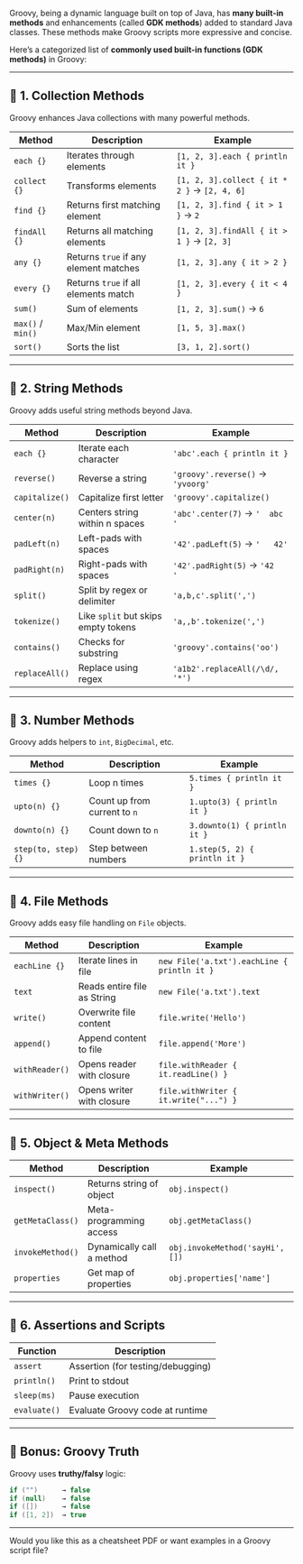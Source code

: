 Groovy, being a dynamic language built on top of Java, has **many built-in methods** and enhancements (called **GDK methods**) added to standard Java classes. These methods make Groovy scripts more expressive and concise.

Here’s a categorized list of **commonly used built-in functions (GDK methods)** in Groovy:

---

## 🔢 1. **Collection Methods**

Groovy enhances Java collections with many powerful methods.

| Method            | Description                           | Example                                      |
| ----------------- | ------------------------------------- | -------------------------------------------- |
| `each {}`         | Iterates through elements             | `[1, 2, 3].each { println it }`              |
| `collect {}`      | Transforms elements                   | `[1, 2, 3].collect { it * 2 }` → `[2, 4, 6]` |
| `find {}`         | Returns first matching element        | `[1, 2, 3].find { it > 1 }` → `2`            |
| `findAll {}`      | Returns all matching elements         | `[1, 2, 3].findAll { it > 1 }` → `[2, 3]`    |
| `any {}`          | Returns `true` if any element matches | `[1, 2, 3].any { it > 2 }`                   |
| `every {}`        | Returns `true` if all elements match  | `[1, 2, 3].every { it < 4 }`                 |
| `sum()`           | Sum of elements                       | `[1, 2, 3].sum()` → `6`                      |
| `max()` / `min()` | Max/Min element                       | `[1, 5, 3].max()`                            |
| `sort()`          | Sorts the list                        | `[3, 1, 2].sort()`                           |

---

## 🧵 2. **String Methods**

Groovy adds useful string methods beyond Java.

| Method         | Description                         | Example                           |
| -------------- | ----------------------------------- | --------------------------------- |
| `each {}`      | Iterate each character              | `'abc'.each { println it }`       |
| `reverse()`    | Reverse a string                    | `'groovy'.reverse()` → `'yvoorg'` |
| `capitalize()` | Capitalize first letter             | `'groovy'.capitalize()`           |
| `center(n)`    | Centers string within n spaces      | `'abc'.center(7)` → `'  abc  '`   |
| `padLeft(n)`   | Left-pads with spaces               | `'42'.padLeft(5)` → `'   42'`     |
| `padRight(n)`  | Right-pads with spaces              | `'42'.padRight(5)` → `'42   '`    |
| `split()`      | Split by regex or delimiter         | `'a,b,c'.split(',')`              |
| `tokenize()`   | Like `split` but skips empty tokens | `'a,,b'.tokenize(',')`            |
| `contains()`   | Checks for substring                | `'groovy'.contains('oo')`         |
| `replaceAll()` | Replace using regex                 | `'a1b2'.replaceAll(/\d/, '*')`    |

---

## 🔣 3. **Number Methods**

Groovy adds helpers to `int`, `BigDecimal`, etc.

| Method              | Description                  | Example                       |
| ------------------- | ---------------------------- | ----------------------------- |
| `times {}`          | Loop n times                 | `5.times { println it }`      |
| `upto(n) {}`        | Count up from current to `n` | `1.upto(3) { println it }`    |
| `downto(n) {}`      | Count down to `n`            | `3.downto(1) { println it }`  |
| `step(to, step) {}` | Step between numbers         | `1.step(5, 2) { println it }` |

---

## 📁 4. **File Methods**

Groovy adds easy file handling on `File` objects.

| Method         | Description                 | Example                                     |
| -------------- | --------------------------- | ------------------------------------------- |
| `eachLine {}`  | Iterate lines in file       | `new File('a.txt').eachLine { println it }` |
| `text`         | Reads entire file as String | `new File('a.txt').text`                    |
| `write()`      | Overwrite file content      | `file.write('Hello')`                       |
| `append()`     | Append content to file      | `file.append('More')`                       |
| `withReader()` | Opens reader with closure   | `file.withReader { it.readLine() }`         |
| `withWriter()` | Opens writer with closure   | `file.withWriter { it.write("...") }`       |

---

## 🔧 5. **Object & Meta Methods**

| Method           | Description               | Example                         |
| ---------------- | ------------------------- | ------------------------------- |
| `inspect()`      | Returns string of object  | `obj.inspect()`                 |
| `getMetaClass()` | Meta-programming access   | `obj.getMetaClass()`            |
| `invokeMethod()` | Dynamically call a method | `obj.invokeMethod('sayHi', [])` |
| `properties`     | Get map of properties     | `obj.properties['name']`        |

---

## 🧪 6. **Assertions and Scripts**

| Function     | Description                       |
| ------------ | --------------------------------- |
| `assert`     | Assertion (for testing/debugging) |
| `println()`  | Print to stdout                   |
| `sleep(ms)`  | Pause execution                   |
| `evaluate()` | Evaluate Groovy code at runtime   |

---

## 📌 Bonus: Groovy Truth

Groovy uses **truthy/falsy** logic:

```groovy
if ("")      → false
if (null)    → false
if ([])      → false
if ([1, 2])  → true
```

---

Would you like this as a cheatsheet PDF or want examples in a Groovy script file?
